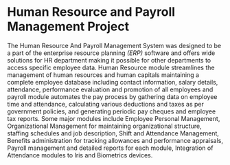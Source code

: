 # Human Resource and Payroll Management Project

The Human Resource And Payroll Management System was designed to be a part of the enterprise resource
planning *(ERP)* software and offers wide solutions for HR department making it possible for other
departments to access specific employee data. Human Resource module streamlines the management of
human resources and human capitals maintaining a complete employee database including contact
information, salary details, attendance, performance evaluation and promotion of all employees and payroll
module automates the pay process by gathering data on employee time and attendance, calculating various
deductions and taxes as per government policies, and generating periodic pay cheques and employee tax
reports. Some major modules include Employee Personal Management, Organizational Management for
maintaining organizational structure, staffing schedules and job description, Shift and Attendance
Management, Benefits administration for tracking allowances and performance appraisals, Payroll
management and detailed reports for each module, Integration of Attendance modules to Iris and Biometrics
devices.


